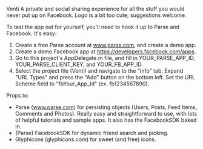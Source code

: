 Venti
A private and social sharing experience for all the stuff you would never put up on Facebook. Logo is a bit too cute; suggestions welcome. 

To test the app out for yourself, you'll need to hook it up to Parse and Facebook. It's easy:
1. Create a free Parse account at www.parse.com, and create a demo app.
3. Create a demo Facebook app at https://developers.facebook.com/apps.
4. Go to this project's AppDelegate.m file, and fill in YOUR_PARSE_APP_ID, YOUR_PARSE_CLIENT_KEY, and YOUR_FB_APP_ID.
5. Select the project file (Venti) and navigate to the "Info" tab. Expand "URL Types" and press the "Add" button on the bottom left. Set the URL Scheme field to "fbYour_App_Id" (ex. fb1234567890).

Props to:
- Parse (www.parse.com) for persisting objects (Users, Posts, Feed Items, Comments and Photos). Really easy and straightforward to use, with lots of helpful tutorials and sample apps. It also has the FacebookSDK baked in.
- (Parse) FacebookSDK for dynamic friend search and picking.
- Glyphicons (glyphicons.com) for sweet (and free) icons.
